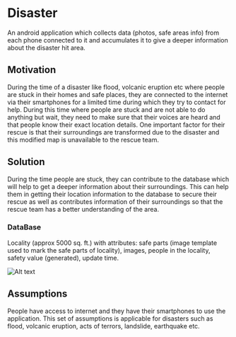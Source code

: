 # Disaster
An android application which collects data (photos, safe areas info) from each phone connected to it and accumulates it to give a deeper information about the disaster hit area.

## Motivation
During the time of a disaster like flood, volcanic eruption etc where people are stuck in their homes and safe places, they are connected to the internet via their smartphones for a limited time during which they try to contact for help. During this time where people are stuck and are not able to do anything but wait, they need to make sure that their voices are heard and that people know their exact location details. One important factor for their rescue is that their surroundings are transformed due to the disaster and this modified map is unavailable to the rescue team.

## Solution
During the time people are stuck, they can contribute to the database which will help to get a deeper information about their surroundings. This can help them in getting their location information to the database to secure their rescue as well as contributes information of their surroundings so that the rescue team has a better understanding of the area.

### DataBase
Locality (approx 5000 sq. ft.) with attributes: safe parts (image template used to mark the safe parts of locality), images, people in the locality, safety value (generated), update time.

![Alt text](https://github.com/sibby97/Disaster/tree/master/images/area_layout.png?raw=true "Locality info")

## Assumptions
People have access to internet and they have their smartphones to use the application. This set of assumptions is applicable for disasters such as flood, volcanic eruption, acts of terrors, landslide, earthquake etc.
